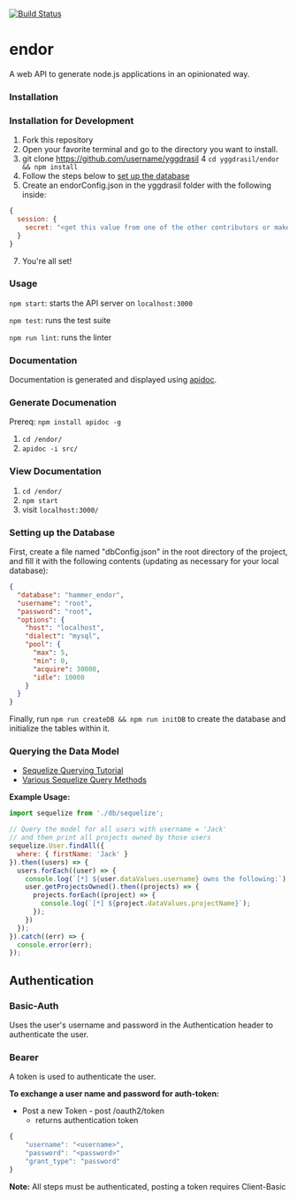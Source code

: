 [![Build Status](https://travis-ci.org/hammer-io/yggdrasil.svg?branch=master)](https://travis-ci.org/hammer-io/yggdrasil)

# endor
A web API to generate node.js applications in an opinionated way.

### Installation

### Installation for Development
1. Fork this repository
2. Open your favorite terminal and go to the directory you want to install.
3. git clone https://github.com/username/yggdrasil
4 `cd yggdrasil/endor && npm install`
5. Follow the steps below to [set up the database](#setting-up-the-database)
6. Create an endorConfig.json in the yggdrasil folder with the following inside:
```javascript
{
  session: {
    secret: "<get this value from one of the other contributors or make your own for local development>"
  }
}
```

7. You're all set!

### Usage
`npm start`: starts the API server on `localhost:3000`

`npm test`: runs the test suite

`npm run lint`: runs the linter


### Documentation

Documentation is generated and displayed using [apidoc](http://apidocjs.com/).

### Generate Documenation
Prereq: `npm install apidoc -g`
1. `cd /endor/`
2. `apidoc -i src/`

### View Documentation
1. `cd /endor/`
2. `npm start`
3. visit `localhost:3000/`



### Setting up the Database

First, create a file named "dbConfig.json" in the root directory of the project,
and fill it with the following contents (updating as necessary for your local database):

```json
{
  "database": "hammer_endor",
  "username": "root",
  "password": "root",
  "options": {
    "host": "localhost",
    "dialect": "mysql",
    "pool": {
      "max": 5,
      "min": 0,
      "acquire": 30000,
      "idle": 10000
    }
  }
}
```

Finally, run `npm run createDB && npm run initDB` to create the database and
initialize the tables within it.

### Querying the Data Model

- [Sequelize Querying Tutorial](http://docs.sequelizejs.com/manual/tutorial/querying.html)
- [Various Sequelize Query Methods](http://docs.sequelizejs.com/class/lib/model.js~Model.html)

**Example Usage:**

```javascript
import sequelize from './db/sequelize';

// Query the model for all users with username = 'Jack'
// and then print all projects owned by those users
sequelize.User.findAll({
  where: { firstName: 'Jack' }
}).then((users) => {
  users.forEach((user) => {
    console.log(`[*] ${user.dataValues.username} owns the following:`);
    user.getProjectsOwned().then((projects) => {
      projects.forEach((project) => {
        console.log(`[*] ${project.dataValues.projectName}`);
      });
    })
  });
}).catch((err) => {
  console.error(err);
});
```

## Authentication

### Basic-Auth
Uses the user's username and password in the Authentication header to authenticate
the user.

### Bearer
A token is used to authenticate the user.

**To exchange a user name and password for auth-token:**
       
* Post a new Token - post /oauth2/token
    - returns authentication token
```javascript
{
    "username": "<username>",
    "password": "<password>"
    "grant_type": "password"
} 
```
**Note:** All steps must be authenticated, posting a token requires Client-Basic
